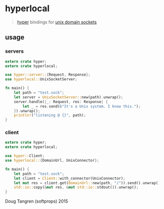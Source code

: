# hyperlocal

> [hyper](https://github.com/hyperium/hyper) bindings for [unix domain sockets](https://github.com/rust-lang-nursery/unix-socket)

## usage

### servers

```rust
extern crate hyper;
extern crate hyperlocal;

use hyper::server::{Request, Response};
use hyperlocal::UnixSocketServer;

fn main() {
    let path = "test.sock";
    let server = UnixSocketServer::new(path).unwrap();
    server.handle(|_: Request, res: Response| {
        let _ = res.send(b"It's a Unix system. I know this.");
    }).unwrap();
    println!("listening @ {}", path);
}
```

### client

```rust
extern crate hyper;
extern crate hyperlocal;

use hyper::Client;
use hyperlocal::{DomainUrl, UnixConnector};

fn main() {
    let path = "test.sock";
    let client = Client::with_connector(UnixConnector);
    let mut res = client.get(DomainUrl::new(path, "/")).send().unwrap();
    std::io::copy(&mut res, &mut std::io::stdout()).unwrap();
}
```

Doug Tangren (softprops) 2015
